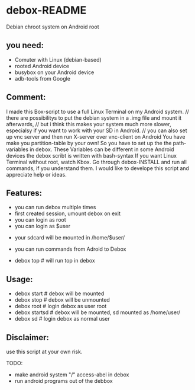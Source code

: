 debox-README
============

Debian chroot system on Android root

you need:
---------
 - Comuter with Linux (debian-based)
 - rooted Android device
 - busybox on your Android device
 - adb-tools from Google

Comment:
-------
 I made this Box-script to use a full Linux Terminal on my Android system.
// there are possibilitys to put the debian system in a .img file and mount it afterwards, 
// but i think this makes your system much more slower, especialsy if you want to work with your SD in Android.
// you can also set up vnc server and then run X-server over vnc-client on Android
 You have make you partition-table by your own!
 So you have to set up the the path-variables in debox. These Variables can be different in some Android devices
 the debox scribt is written with bash-syntax
 If you want Linux Terminal without root, watch Kbox.
 Go through debox-INSTALL and run all commands, if you understand them.
 I would like to develope this script and appreciate help or ideas.

Features:
---------
 + you can run debox multiple times
 + first created session, umount debox on exit
 + you can login as root
 + you can login as $user
  - your sdcard will be mounted in /home/$user/
 + you can run commands from Adroid to Debox
  - debox top   # will run top in debox

Usage:
--------
 + debox start      # debox will be mounted
 + debox stop       # debox will be unmounted
 + debox root       # login debox as user root
 + debox startsd    # debox will be mounted, sd mounted as /home/user/
 + debox sd         # login debox as normal user

Disclaimer:
-----------
use this script at your own risk.

TODO:
  - make android system "/" access-abel in debox
  - run android programs out of the debbox
  

